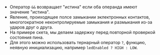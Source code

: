 - Оператор `&&` возвращает "истина" если оба операнда имеют значение "истина".
- Явление, проиходящее полсе замыкании эклектронных контактов, многогократное неконтролируемые замыкания и размыкания из-за ударов друг о друга.
- На примере скета, мы делаем задержку перед повторной проверкой состояния  пина.
- Для этого можно использовать тернарный оператор `?`, функцию, неявную инициализацию, например `ledEnabled ? HIGH : LOW`.